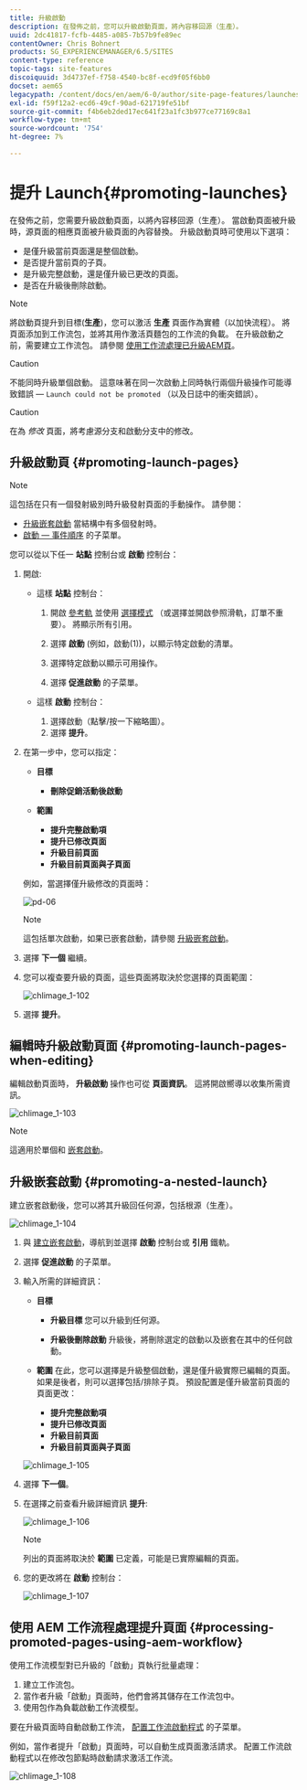 ```yaml
---
title: 升級啟動
description: 在發佈之前，您可以升級啟動頁面，將內容移回源（生產）。
uuid: 2dc41817-fcfb-4485-a085-7b57b9fe89ec
contentOwner: Chris Bohnert
products: SG_EXPERIENCEMANAGER/6.5/SITES
content-type: reference
topic-tags: site-features
discoiquuid: 3d4737ef-f758-4540-bc8f-ecd9f05f6bb0
docset: aem65
legacypath: /content/docs/en/aem/6-0/author/site-page-features/launches
exl-id: f59f12a2-ecd6-49cf-90ad-621719fe51bf
source-git-commit: f4b6eb2ded17ec641f23a1fc3b977ce77169c8a1
workflow-type: tm+mt
source-wordcount: '754'
ht-degree: 7%

---
```


# 提升 Launch{#promoting-launches}

在發佈之前，您需要升級啟動頁面，以將內容移回源（生產）。 當啟動頁面被升級時，源頁面的相應頁面被升級頁面的內容替換。 升級啟動頁時可使用以下選項：

* 是僅升級當前頁面還是整個啟動。
* 是否提升當前頁的子頁。
* 是升級完整啟動，還是僅升級已更改的頁面。
* 是否在升級後刪除啟動。

>[!NOTE]
>
>將啟動頁提升到目標(**生產**)，您可以激活 **生產** 頁面作為實體（以加快流程）。 將頁面添加到工作流包，並將其用作激活頁麵包的工作流的負載。 在升級啟動之前，需要建立工作流包。 請參閱 [使用工作流處理已升級AEM頁](#processing-promoted-pages-using-aem-workflow)。

>[!CAUTION]
>
>不能同時升級單個啟動。 這意味著在同一次啟動上同時執行兩個升級操作可能導致錯誤 —  `Launch could not be promoted` （以及日誌中的衝突錯誤）。

>[!CAUTION]
>
>在為 *修改* 頁面，將考慮源分支和啟動分支中的修改。

## 升級啟動頁 {#promoting-launch-pages}

>[!NOTE]
>
>這包括在只有一個發射級別時升級發射頁面的手動操作。 請參閱：
>
>* [升級嵌套啟動](#promoting-a-nested-launch) 當結構中有多個發射時。
>* [啟動 — 事件順序](/help/sites-authoring/launches.md#launches-the-order-of-events) 的子菜單。
>


您可以從以下任一 **站點** 控制台或 **啟動** 控制台：

1. 開啟:

   * 這樣 **站點** 控制台：

      1. 開啟 [參考軌](/help/sites-authoring/author-environment-tools.md#showingpagereferences) 並使用 [選擇模式](/help/sites-authoring/basic-handling.md) （或選擇並開啟參照滑軌，訂單不重要）。 將顯示所有引用。

      1. 選擇 **啟動** (例如，啟動(1))，以顯示特定啟動的清單。
      1. 選擇特定啟動以顯示可用操作。
      1. 選擇 **促進啟動** 的子菜單。
   * 這樣 **啟動** 控制台：

      1. 選擇啟動（點擊/按一下縮略圖）。
      1. 選擇 **提升**。


1. 在第一步中，您可以指定：

   * **目標**

      * **刪除促銷活動後啟動**
   * **範圍**

      * **提升完整啟動項**
      * **提升已修改頁面**
      * **升級目前頁面**
      * **升級目前頁面與子頁面**

   例如，當選擇僅升級修改的頁面時：

   ![pd-06](assets/launches-pd-06.png)

   >[!NOTE]
   >
   >這包括單次啟動，如果已嵌套啟動，請參閱 [升級嵌套啟動](#promoting-a-nested-launch)。

1. 選擇 **下一個** 繼續。
1. 您可以複查要升級的頁面，這些頁面將取決於您選擇的頁面範圍：

   ![chlimage_1-102](assets/chlimage_1-102.png)

1. 選擇 **提升**。

## 編輯時升級啟動頁面 {#promoting-launch-pages-when-editing}

編輯啟動頁面時， **升級啟動** 操作也可從 **頁面資訊**。 這將開啟嚮導以收集所需資訊。

![chlimage_1-103](assets/chlimage_1-103.png)

>[!NOTE]
>
>這適用於單個和 [嵌套啟動](#promoting-a-nested-launch)。

## 升級嵌套啟動 {#promoting-a-nested-launch}

建立嵌套啟動後，您可以將其升級回任何源，包括根源（生產）。

![chlimage_1-104](assets/chlimage_1-104.png)

1. 與 [建立嵌套啟動](#creatinganestedlaunchlaunchwithinalaunch)，導航到並選擇 **啟動** 控制台或 **引用** 鐵軌。
1. 選擇 **促進啟動** 的子菜單。

1. 輸入所需的詳細資訊：

   * **目標**

      * **升級目標**
您可以升級到任何源。

      * **升級後刪除啟動**
升級後，將刪除選定的啟動以及嵌套在其中的任何啟動。
   * **範圍**
在此，您可以選擇是升級整個啟動，還是僅升級實際已編輯的頁面。 如果是後者，則可以選擇包括/排除子頁。 預設配置是僅升級當前頁面的頁面更改：

      * **提升完整啟動項**
      * **提升已修改頁面**
      * **升級目前頁面**
      * **升級目前頁面與子頁面**

   ![chlimage_1-105](assets/chlimage_1-105.png)

1. 選擇 **下一個**。
1. 在選擇之前查看升級詳細資訊 **提升**:

   ![chlimage_1-106](assets/chlimage_1-106.png)

   >[!NOTE]
   >
   >列出的頁面將取決於 **範圍** 已定義，可能是已實際編輯的頁面。

1. 您的更改將在 **啟動** 控制台：

   ![chlimage_1-107](assets/chlimage_1-107.png)

## 使用 AEM 工作流程處理提升頁面 {#processing-promoted-pages-using-aem-workflow}

使用工作流模型對已升級的「啟動」頁執行批量處理：

1. 建立工作流包。
1. 當作者升級「啟動」頁面時，他們會將其儲存在工作流包中。
1. 使用包作為負載啟動工作流模型。

要在升級頁面時自動啟動工作流， [配置工作流啟動程式](/help/sites-administering/workflows-starting.md#workflows-launchers) 的子菜單。

例如，當作者提升「啟動」頁面時，可以自動生成頁面激活請求。 配置工作流啟動程式以在修改包節點時啟動請求激活工作流。

![chlimage_1-108](assets/chlimage_1-108.png)
